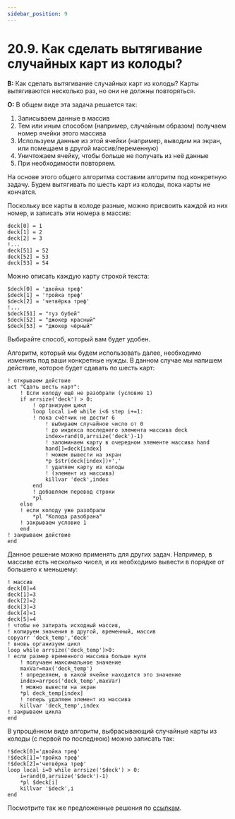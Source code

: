 ```yaml
---
sidebar_position: 9
---
```


# 20.9. Как сделать вытягивание случайных карт из колоды?
<!-- [:faq_20_09] -->
**В:** Как сделать вытягивание случайных карт из колоды? Карты вытягиваются несколько раз, но они не должны повторяться.

**О:**
В общем виде эта задача решается так:

1. Записываем данные в массив
2. Тем или иным способом (например, случайным образом) получаем номер ячейки этого массива
3. Используем данные из этой ячейки (например, выводим на экран, или помещаем в другой массив/переменную)
4. Уничтожаем ячейку, чтобы больше не получать из неё данные
5. При необходимости повторяем.

На основе этого общего алгоритма составим алгоритм под конкретную задачу. Будем вытягивать по шесть карт из колоды, пока карты не кончатся.

Поскольку все карты в колоде разные, можно присвоить каждой из них номер, и записать эти номера в массив:
```qsp
deck[0] = 1
deck[1] = 2
deck[2] = 3
!...
deck[51] = 52
deck[52] = 53
deck[53] = 54
```
Можно описать каждую карту строкой текста:
```qsp
$deck[0] = 'двойка треф'
$deck[1] = 'тройка треф'
$deck[2] = 'четвёрка треф'
!...
$deck[51] = "туз бубей"
$deck[52] = "джокер красный"
$deck[53] = "джокер чёрный"
```
Выбирайте способ, который вам будет удобен.

Алгоритм, который мы будем использовать далее, необходимо изменить под ваши конкретные нужды. В данном случае мы напишем действие, которое будет сдавать по шесть карт:
```qsp
! открываем действие
act "Сдать шесть карт":
	! Если колоду ещё не разобрали (условие 1)
	if arrsize('deck') > 0:
		! организуем цикл
		loop local i=0 while i<6 step i+=1:
		! пока счётчик не достиг 6
			! выбираем случайное число от 0
			! до индекса последнего элемента массива deck
			index=rand(0,arrsize('deck')-1)
			! запоминаем карту в очередном элементе массива hand
			hand[]=deck[index]
			! можем вывести на экран
			*p $str(deck[index])+','
			! удаляем карту из колоды
			! (элемент из массива)
			killvar 'deck',index
		end
		! добавляем перевод строки
		*pl
	else
	! если колоду уже разобрали
		*pl "Колода разобрана"
	! закрываем условие 1
	end
! закрываем действие
end
```
Данное решение можно применять для других задач. Например, в массиве есть несколько чисел, и их необходимо вывести в порядке от большего к меньшему:
```qsp
! массив
deck[0]=4
deck[1]=3
deck[2]=2
deck[3]=3
deck[4]=1
deck[5]=4
! чтобы не затирать исходный массив,
! копируем значения в другой, временный, массив
copyarr 'deck_temp','deck'
! вновь организуем цикл
loop while arrsize('deck_temp')>0: 
! если размер временного массива больше нуля
	! получаем максимальное значение
	maxVar=max('deck_temp')
	! определяем, в какой ячейке находится это значение
	index=arrpos('deck_temp',maxVar)
	! можно вывести на экран
	*pl deck_temp[index]
	! теперь удаляем элемент из массива
	killvar 'deck_temp',index
! закрываем цикла
end
```
В упрощённом виде алгоритм, выбрасывающий случайные карты из колоды (с первой по последнюю) можно записать так:
```qsp
!$deck[0]='двойка треф'
!$deck[1]='тройка треф'
!$deck[2]='четвёрка треф'
loop local i=0 while arrsize('$deck') > 0:
	i=rand(0,arrsize('$deck')-1)
	*pl $deck[i]
	killvar '$deck',i
end
```
Посмотрите так же предложенные решения по [ссылкам](#link_20_09).
